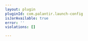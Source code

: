 ```yaml
---
layout: plugin
pluginId: com.palantir.launch-config
isJarAvailable: true
error: ''
violations: []

---
```


